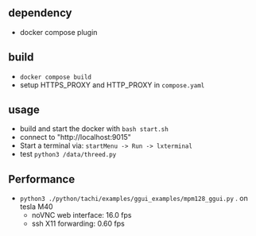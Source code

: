 ## dependency

- docker compose plugin

## build

- `docker compose build`
- setup HTTPS_PROXY and HTTP_PROXY in `compose.yaml`

## usage 

- build and start the docker with `bash start.sh`
- connect to "http://localhost:9015"
- Start a terminal via: `startMenu -> Run -> lxterminal`
- test `python3 /data/threed.py`

## Performance

- `python3 ./python/tachi/examples/ggui_examples/mpm128_ggui.py` .  on tesla M40
  - noVNC web interface: 16.0 fps
  - ssh X11 forwarding:  0.60 fps
